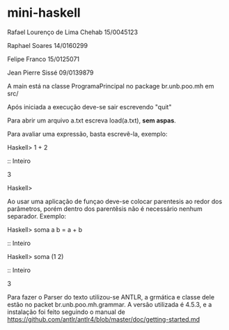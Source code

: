 # mini-haskell

Rafael Lourenço de Lima Chehab 15/0045123

Raphael Soares                 14/0160299

Felipe Franco                  15/0125071

Jean Pierre Sissé              09/0139879


A main está na classe ProgramaPrincipal no package br.unb.poo.mh em src/

Após iniciada a execução deve-se sair escrevendo "quit"

Para abrir um arquivo a.txt escreva load(a.txt), **sem aspas**.

Para avaliar uma expressão, basta escrevê-la, exemplo:

Haskell> 1 + 2

:: Inteiro

3

Haskell>


Ao usar uma aplicação de funçao deve-se colocar parentesis ao redor dos parâmetros,
porém dentro dos parentêsis não é necessário nenhum separador. Exemplo:

Haskell> soma a b = a + b

:: Inteiro

Haskell> soma (1 2)

:: Inteiro

3

Para fazer o Parser do texto utilizou-se ANTLR, a grmática e classe dele estão no packet
br.unb.poo.mh.grammar.
A versão utilizada é 4.5.3,
e a instalação foi feito seguindo o manual de https://github.com/antlr/antlr4/blob/master/doc/getting-started.md

